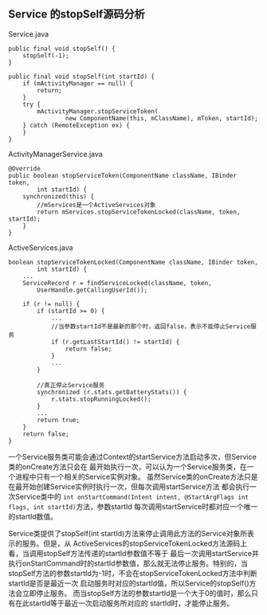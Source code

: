 ## Service 的stopSelf源码分析 ##

Service.java

	public final void stopSelf() {
        stopSelf(-1);
    }

    public final void stopSelf(int startId) {
        if (mActivityManager == null) {
            return;
        }
        try {
            mActivityManager.stopServiceToken(
                    new ComponentName(this, mClassName), mToken, startId);
        } catch (RemoteException ex) {
        }
    }

ActivityManagerService.java

	@Override
    public boolean stopServiceToken(ComponentName className, IBinder token,
            int startId) {
        synchronized(this) {
			//mServices是一个ActiveServices对象
            return mServices.stopServiceTokenLocked(className, token, startId);
        }
    }

ActiveServices.java

	boolean stopServiceTokenLocked(ComponentName className, IBinder token,
            int startId) {
        ...
        ServiceRecord r = findServiceLocked(className, token, 
			UserHandle.getCallingUserId());

        if (r != null) {
            if (startId >= 0) {
                ...
				//当参数startId不是最新的那个时，返回false，表示不能停止Service服务
                if (r.getLastStartId() != startId) {
                    return false;
                }
                ...
            }

			//真正停止Service服务
            synchronized (r.stats.getBatteryStats()) {
                r.stats.stopRunningLocked();
            }
            ...
            return true;
        }
        return false;
    }

一个Service服务类可能会通过Context的startService方法启动多次，但Service类的onCreate方法只会在
最开始执行一次，可以认为一个Service服务类，在一个进程中只有一个相关的Service实例对象。
虽然Service类的onCreate方法只是在最开始创建Service实例时执行一次，但每次调用startService方法
都会执行一次Service类中的
`int onStartCommand(Intent intent, @StartArgFlags int flags, int startId)`方法，参数startId
每次调用startService时都对应一个唯一的startId数值。

Service类提供了stopSelf(int startId)方法来停止调用此方法的Service对象所表示的服务。但是，从
ActiveServices的stopServiceTokenLocked方法源码上看，当调用stopSelf方法传递的startId参数值不等于
最后一次调用startService并执行onStartCommand时的startId参数值，那么就无法停止服务。特别的，当
stopSelf方法的参数startId为-1时，不会在stopServiceTokenLocked方法中判断startId是否是最近一次
启动服务时对应的startId值，所以Service的stopSelf()方法会立即停止服务。
而当stopSelf方法的参数startId是一个大于0的值时，那么只有在此startId等于最近一次启动服务所对应的
startId时，才能停止服务。